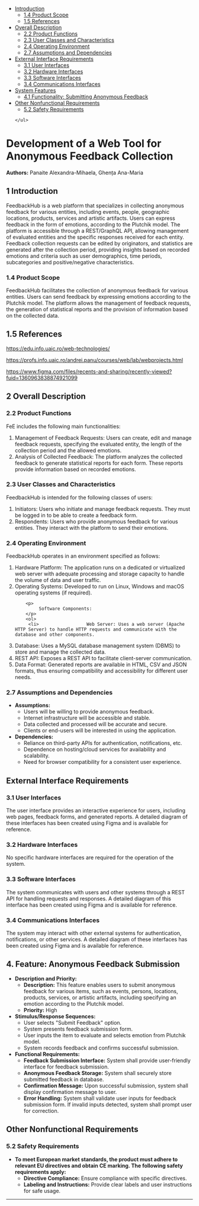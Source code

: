 <!DOCTYPE html>
<html lang="en">
<head>
    <meta charset="UTF-8">
    <meta name="viewport" content="width=device-width, initial-scale=1.0">
    <title>FeH (FeedbackHub)</title>

</head>
<body>

<nav>
    <ul>
        <li><a href="#introduction">Introduction</a>
            <ul>
                <li><a href="#scope">1.4 Product Scope</a></li>
                <li><a href="#references">1.5 References</a></li>
            </ul>
        </li>
        <li><a href="#overall-description">Overall Description</a>
            <ul>
                <li><a href="#functions">2.2 Product Functions</a></li>
                <li><a href="#user-classes">2.3 User Classes and Characteristics</a></li>
                <li><a href="#environment">2.4 Operating Environment</a></li>
                <li><a href="#assumptions">2.7 Assumptions and Dependencies</a></li>
            </ul>
        </li>
        <li><a href="#external-interface-requirements">External Interface Requirements</a>
            <ul>
                <li><a href="#user-interfaces">3.1 User Interfaces</a></li>
                <li><a href="#hardware-interfaces">3.2 Hardware Interfaces</a></li>
                <li><a href="#software-interfaces">3.3 Software Interfaces</a></li>
                <li><a href="#communications-interfaces">3.4 Communications Interfaces</a></li>
            </ul>
        </li>
        <li><a href="#system-features">System Features</a>
            <ul>
                <li><a href="#feature-1">4.1 Functionality: Submitting Anonymous Feedback
</a></li>
            </ul>
        </li>
        <li><a href="#nonfunctional-requirements">Other Nonfunctional Requirements</a>
            <ul>
                <li><a href="#safety">5.2 Safety Requirements</a></li>
            </ul>
        </li>
        
    </ul>
</nav>

<h1>Development of a Web Tool for Anonymous Feedback Collection</h1>

<p><strong>Authors:</strong> Panaite Alexandra-Mihaela, Ghența Ana-Maria </p>

<h2 id="introduction">1 Introduction </h2>
<p>FeedbackHub is a web platform that specializes in collecting anonymous feedback for various entities, including events, people, geographic locations, products, services and artistic artifacts. Users can express feedback in the form of emotions, according to the Plutchik model. The platform is accessible through a REST/GraphQL API, allowing management of evaluated entities and the specific responses received for each entity. Feedback collection requests can be edited by originators, and statistics are generated after the collection period, providing insights based on recorded emotions and criteria such as user demographics, time periods, subcategories and positive/negative characteristics.
</p>
<h3 id="product-scope">1.4 Product Scope</h3>

<p>FeedbackHub facilitates the collection of anonymous feedback for various entities. Users can send feedback by expressing emotions according to the Plutchik model. The platform allows the management of feedback requests, the generation of statistical reports and the provision of information based on the collected data.
</p>

<h2 id="references">1.5 References</h2>

<p><a href="https://edu.info.uaic.ro/web-technologies/">https://edu.info.uaic.ro/web-technologies/</a></p>
<p><a href="https://profs.info.uaic.ro/andrei.panu/courses/web/lab/webprojects.html">https://profs.info.uaic.ro/andrei.panu/courses/web/lab/webprojects.html</a></p>
<p><a href="https://www.figma.com/files/recents-and-sharing/recently-viewed?fuid=1360963838874921099">https://www.figma.com/files/recents-and-sharing/recently-viewed?fuid=1360963838874921099</a></p>

<h2 id="overall-description">2 Overall Description</h2>

<h3 id="product-functions">2.2 Product Functions</h3>

<p>FeE includes the following main functionalities:

</p>

<ol>
    <li>    Management of Feedback Requests: Users can create, edit and manage feedback requests, specifying the evaluated entity, the length of the collection period and the allowed emotions.
</li>
    <li>    Analysis of Collected Feedback: The platform analyzes the collected feedback to generate statistical reports for each form. These reports provide information based on recorded emotions.
</li>
</ol>

<h3 id="user-classes-and-characteristics">2.3 User Classes and Characteristics</h3>

<p>
FeedbackHub is intended for the following classes of users:

</p>

<ol>
    <li>        Initiators: Users who initiate and manage feedback requests. They must be logged in to be able to create a feedback form.

</li>
    <li>   Respondents: Users who provide anonymous feedback for various entities. They interact with the platform to send their emotions.

</li>
</ol>
<h3 id="environment">2.4 Operating Environment</h3>

<p>
FeedbackHub operates in an environment specified as follows:
</p>

<ol>
    <li>           Hardware Platform: The application runs on a dedicated or virtualized web server with adequate processing and storage capacity to handle the volume of data and user traffic.
</li>
    <li>      Operating Systems: Developed to run on Linux, Windows and macOS operating systems (if required).
</li>

        <p>
             Software Components:
        </p>
        <ol> 
         <li>                  Web Server: Uses a web server (Apache HTTP Server) to handle HTTP requests and communicate with the database and other components.
</li>
    <li>             Database: Uses a MySQL database management system (DBMS) to store and manage the collected data.
</li>
 <li>           REST API: Exposes a REST API to facilitate client-server communication.
</li>
    <li>      Data Format: Generated reports are available in HTML, CSV and JSON formats, thus ensuring compatibility and accessibility for different user needs.
</li>
        </ol>
    
</ol>
<h3 id="assumptions">2.7 Assumptions and Dependencies</h3>

<ul>
    <li><strong>Assumptions:</strong>
        <ul>
            <li>Users will be willing to provide anonymous feedback.</li>
            <li>Internet infrastructure will be accessible and stable.</li>
            <li>Data collected and processed will be accurate and secure.</li>
            <li>Clients or end-users will be interested in using the application.</li>
        </ul>
    </li>
    <li><strong>Dependencies:</strong>
        <ul>
            <li>Reliance on third-party APIs for authentication, notifications, etc.</li>
            <li>Dependence on hosting/cloud services for availability and scalability.</li>
            <li>Need for browser compatibility for a consistent user experience.</li>
        </ul>
    </li>
</ul>

<h2 id="external-interface-requirements">External Interface Requirements</h2>

<h3 id="user-interfaces">3.1 User Interfaces</h3>
<p>The user interface provides an interactive experience for users, including web pages, feedback forms, and generated reports. A detailed diagram of these interfaces has been created using Figma and is available for reference.</p>

<h3 id="hardware-interfaces">3.2 Hardware Interfaces</h3>
<p>No specific hardware interfaces are required for the operation of the system.</p>

<h3 id="software-interfaces">3.3 Software Interfaces</h3>
<p>The system communicates with users and other systems through a REST API for handling requests and responses. A detailed diagram of this interface has been created using Figma and is available for reference.</p>

<h3 id="communications-interfaces">3.4 Communications Interfaces</h3>
<p>The system may interact with other external systems for authentication, notifications, or other services. A detailed diagram of these interfaces has been created using Figma and is available for reference.</p>


<h2 id="anonymous-feedback-submission">4. Feature: Anonymous Feedback Submission</h2>

<ul>
    <li><strong>Description and Priority:</strong>
        <ul>
            <li><strong>Description:</strong> This feature enables users to submit anonymous feedback for various items, such as events, persons, locations, products, services, or artistic artifacts, including specifying an emotion according to the Plutchik model.</li>
            <li><strong>Priority:</strong> High </li>
        </ul>
    </li>
    <li><strong>Stimulus/Response Sequences:</strong>
        <ul>
            <li>User selects "Submit Feedback" option.</li>
            <li>System presents feedback submission form.</li>
            <li>User inputs the item to evaluate and selects emotion from Plutchik model.</li>
            <li>System records feedback and confirms successful submission.</li>
        </ul>
    </li>
    <li><strong>Functional Requirements:</strong>
        <ul>
            <li><strong>Feedback Submission Interface:</strong> System shall provide user-friendly interface for feedback submission.</li>
            <li><strong>Anonymous Feedback Storage:</strong> System shall securely store submitted feedback in database.</li>
            <li><strong>Confirmation Message:</strong> Upon successful submission, system shall display confirmation message to user.</li>
            <li><strong>Error Handling:</strong> System shall validate user inputs for feedback submission form. If invalid inputs detected, system shall prompt user for correction.</li>
        </ul>
    </li>
</ul>


<h2 id="nonfunctional-requirements">Other Nonfunctional Requirements</h2>

<h3 id="safety-requirements">5.2 Safety Requirements</h3>

<ul>
    <li><strong>To meet European market standards, the product must adhere to relevant EU directives and obtain CE marking. The following safety requirements apply:</strong>
        <ul>
            <li><strong>Directive Compliance:</strong> Ensure compliance with specific directives.</li>
            <li><strong>Labeling and Instructions:</strong> Provide clear labels and user instructions for safe usage.</li>
        </ul>
    </li>
</ul>

<hr>


</body>
</html>

